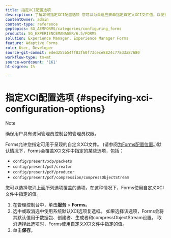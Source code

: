 ```yaml
---
title: 指定XCI配置选项
description: 了解如何指定XCI配置选项 您可以为自适应表单指定自定义XCI文件值，以便在表单渲染时使用该值。
contentOwner: admin
content-type: reference
geptopics: SG_AEMFORMS/categories/configuring_forms
products: SG_EXPERIENCEMANAGER/6.5/FORMS
solution: Experience Manager, Experience Manager Forms
feature: Adaptive Forms
role: User, Developer
source-git-commit: eded255b54ff83f60f73cece8824c778d3a87680
workflow-type: tm+mt
source-wordcount: '161'
ht-degree: 1%

---
```


# 指定XCI配置选项 {#specifying-xci-configuration-options}

>[!NOTE]
> 
> 确保用户具有访问管理员控制台的管理员权限。

Forms允许您指定可用于呈现的自定义XCI文件。 (请参阅[为Forms配置位置](/help/forms/using/admin-help/configuring-locations-forms.md#configuring-locations-for-forms)。)默认情况下，Forms会覆盖XCI文件中指定的某些选项，包括：

* `config/present/xdp/packets`
* `config/present/pdf/creator`
* `config/present/pdf/producer`
* `config/present/pdf/compression/compressObjectStream`

您可以选择取消上面所列选项覆盖的选项，在这种情况下，Forms使用自定义XCI文件中指定的值。

1. 在管理控制台中，单击&#x200B;**服务** > **Forms**。
1. 选中或取消选中使用系统默认XCI选项复选框。 如果选择该选项，Forms会将其默认值用于数据包、创建者、生成者和compressObjectStream设置。 取消选择此选项时，Forms使用自定义XCI文件中指定的值。
1. 单击&#x200B;**保存**。
